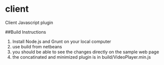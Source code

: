 # client
Client Javascript plugin


##Build Instructions
1. Install Node.js and Grunt on your local computer 
2. use build from netbeans 
3. you should be able to see the changes directly on the sample web page
3. the concatinated and minimized plugin is in build/VideoPlayer.min.js
